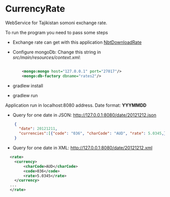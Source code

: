 # CurrencyRate
WebService for Tajikistan somoni exchange rate.

To run the program you need to pass some steps

* Exchange rate can get with this application [NbtDownloadRate](https://github.com/BakhtiyorRuziev/NbtDownloadRate)
* Configure mongoDb:
    Change this string in *src/main/resources/context.xml*:
    
    ```xml
        
        <mongo:mongo host="127.0.0.1" port="27017"/>
        <mongo:db-factory dbname="rates2"/>

    ```
* gradlew install
* gradlew run

Application run in localhost:8080 address.
Date format: **YYYMMDD**


* Query for one date in JSON: http://127.0.0.1:8080/date/20121212.json
```json
    {
      "date": 20121211,
      "currencies":[{"code": "036", "charCode": "AUD", "rate": 5.0345,}...]
    }
```
* Query for one date in XML: http://127.0.0.1:8080/date/20121212.xml
```xml
  <rate>
    <currency>
        <charCode>AUD</charCode>
        <code>036</code>
        <rate>5.0345</rate>
    </currency>
  ...
  </rate>
```
